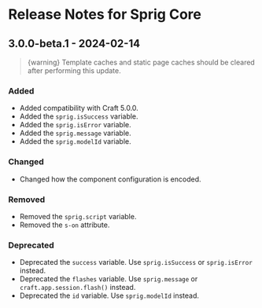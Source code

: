 # Release Notes for Sprig Core

## 3.0.0-beta.1 - 2024-02-14

> {warning} Template caches and static page caches should be cleared after performing this update.

### Added

- Added compatibility with Craft 5.0.0.
- Added the `sprig.isSuccess` variable.
- Added the `sprig.isError` variable.
- Added the `sprig.message` variable.
- Added the `sprig.modelId` variable.

### Changed

- Changed how the component configuration is encoded.

### Removed

- Removed the `sprig.script` variable.
- Removed the `s-on` attribute.

### Deprecated

- Deprecated the `success` variable. Use `sprig.isSuccess` or `sprig.isError` instead.
- Deprecated the `flashes` variable. Use `sprig.message` or `craft.app.session.flash()` instead.
- Deprecated the `id` variable. Use `sprig.modelId` instead.
